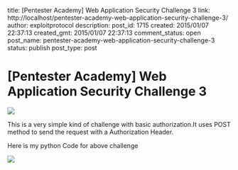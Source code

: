title: [Pentester Academy] Web Application Security Challenge 3
link: http://localhost/pentester-academy-web-application-security-challenge-3/
author: exploitprotocol
description: 
post_id: 1715
created: 2015/01/07 22:37:13
created_gmt: 2015/01/07 22:37:13
comment_status: open
post_name: pentester-academy-web-application-security-challenge-3
status: publish
post_type: post

# [Pentester Academy] Web Application Security Challenge 3

![](https://4.bp.blogspot.com/-6_--QDwsT6I/UnIILAqWk1I/AAAAAAAAADA/FIlcQUEUYC8/s1600/challeng3.PNG)

This is a very simple kind of challenge with basic authorization.It uses POST method to send the request with a Authorization Header.  
  
Here is my python Code for above challenge  
  


![](https://4.bp.blogspot.com/-bO5bSjzo-PE/UnIKqKV0o4I/AAAAAAAAADM/EIOzgSIF0JI/s1600/challenge3suc.PNG)
